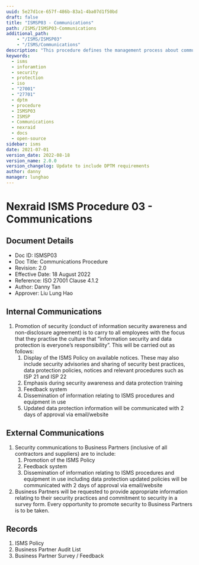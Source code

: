 ```yaml
---
uuid: 5e27d1ce-657f-486b-83a1-4ba07d1f50bd
draft: false
title: "ISMSP03 - Communications"
path: /ISMS/ISMSP03-Communications
additional_path:
    - "/ISMS/ISMSP03"
    - "/ISMS/Communications"
description: "This procedure defines the management process about communications and applies to all elements on-site of the ISMS."
keywords: 
  - isms
  - inforamtion
  - security
  - protection
  - iso
  - "27001"
  - "27701"
  - dptm
  - procedure
  - ISMSP03
  - ISMSP
  - Communications
  - nexraid
  - docs
  - open-source
sidebar: isms
date: 2021-07-01
version_date: 2022-08-18
version_name: 2.0.0
version_changelog: Update to include DPTM requirements
author: danny
manager: lunghao
---
```


# Nexraid ISMS Procedure 03 - Communications

## Document Details
* Doc ID: ISMSP03
* Doc Title: Communications Procedure
* Revision: 2.0
* Effective Date: 18 August 2022
* Reference: ISO 27001 Clause 4.1.2
* Author: Danny Tan
* Approver: Liu Lung Hao

## Internal Communications
1. Promotion of security (conduct of information security awareness and non-disclosure agreement) is to carry to all employees with the focus that they practise the culture that “information security and data protection is everyone’s responsibility”. This will be carried out as follows:
    1. Display of the ISMS Policy on available notices. These may also include security advisories and sharing of security best practices, data protection policies, notices and relevant procedures such as ISP 21 and ISP 22
    2. Emphasis during security awareness and data protection training
    3. Feedback system
    4. Dissemination of information relating to ISMS procedures and equipment in use
    5. Updated data protection information will be communicated with 2 days of approval via email/website


## External Communications
1. Security communications to Business Partners (inclusive of all contractors and suppliers) are to include:
    1. Promotion of the ISMS Policy 
    2. Feedback system
    3. Dissemination of information relating to ISMS procedures and equipment in use including data protection updated policies will be communicated with 2 days of approval via email/website
2. Business Partners will be requested to provide appropriate information relating to their security practices and commitment to security in a survey form. Every opportunity to promote security to Business Partners is to be taken.


## Records
1. ISMS Policy
2. Business Partner Audit List
3. Business Partner Survey / Feedback